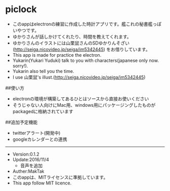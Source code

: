 # piclock
* このappはelectronの練習に作成した時計アプリです。艦これの秘書艦っぽいやつです。
* ゆかりさんが話しかけてくれたり、時間を教えてくれます。
* ゆかりさんのイラストには山栗鼠さんのSDゆかりんそざい(http://seiga.nicovideo.jp/seiga/im5342445) をお借りしています。
* This app is made for practice the electron.
* Yukarin(Yukari Yuduki) talk to you with characters(japanese only now. sorry!).
* Yukarin also tell you the time.
* I use 山栗鼠's illust.(http://seiga.nicovideo.jp/seiga/im5342445)

##使い方
* electronの環境が構築してあるひとはソースから直接お使いください
* そうじゃない人向けにMac用、windows用にパッケージングしたものがpackagedに格納されています


##追加予定機能
* twitterアラート(開発中)
* googleカレンダーとの連携

---

* Version:0.1.2  
* Update:2016/11/4
  - 音声を追加
* Auther:MakTak  
* このappは、MITライセンスに準拠しています。  
* This app follow MIT licence.  
